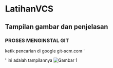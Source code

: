# LatihanVCS
## Tampilan gambar dan penjelasan

### PROSES MENGINSTAL GIT
ketik pencarian di google git-scm.com '<p>'
ini adalah tampilannya
![Gambar 1](tab_screenshoot/ss1.png)
